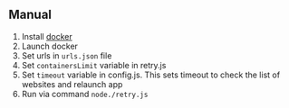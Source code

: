 ## Manual

1. Install [docker](https://www.docker.com/products/docker-desktop)
2. Launch docker
3. Set urls in ```urls.json``` file
4. Set ```containersLimit``` variable in retry.js
4. Set ```timeout``` variable in config.js. This sets timeout to check the list of websites and relaunch app
5. Run via command ```node./retry.js```